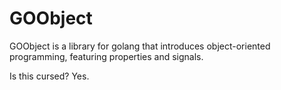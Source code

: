# GOObject

GOObject is a library for golang that introduces object-oriented programming,
featuring properties and signals.

Is this cursed? Yes.